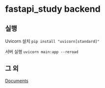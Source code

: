 # fastapi_study backend
## 실행
Uvicorn 설치
`pip install "uvicorn[standard]"`

서버 실행
`uvicorn main:app --reroad`

## 그 외

[Documents](http://127.0.0.1:8000/docs)